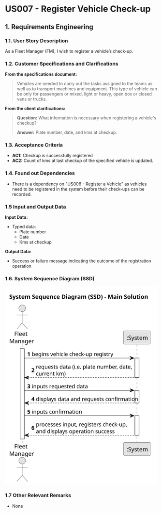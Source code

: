 # US007 - Register Vehicle Check-up


## 1. Requirements Engineering

### 1.1. User Story Description

As a Fleet Manager (FM), I wish to register a vehicle’s check-up.

### 1.2. Customer Specifications and Clarifications 

**From the specifications document:**

> Vehicles are needed to carry out the tasks assigned to the teams as well as to transport machines and equipment. This type of vehicle can be only for passengers or mixed, light or heavy, open box or closed vans or trucks.

**From the client clarifications:**

> **Question:** What information is necessary when registering a vehicle's checkup?
>
> **Answer:** Plate number, date, and kms at checkup.

### 1.3. Acceptance Criteria

* **AC1:** Checkup is successfully registered
* **AC2:** Count of kms at last checkup of the specified vehicle is updated.

### 1.4. Found out Dependencies

* There is a dependency on "US006 - Register a Vehicle" as vehicles need to be registered in the system before their check-ups can be recorded.

### 1.5 Input and Output Data

**Input Data:**
	
* Typed data:
    * Plate number
    * Date
    * Kms at checkup

**Output Data:**

* Success or failure message indicating the outcome of the registration operation

### 1.6. System Sequence Diagram (SSD)

![System Sequence Diagram](svg/us007-system-sequence-diagram-main-solution.svg)

### 1.7 Other Relevant Remarks

* None